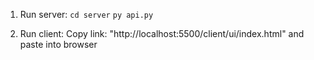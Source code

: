 1. Run server:
    `cd server`
    `py api.py`

2. Run client:
    Copy link: "http://localhost:5500/client/ui/index.html" and paste into browser